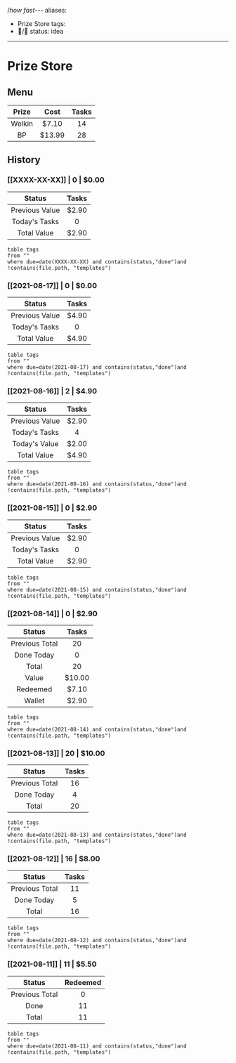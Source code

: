 /*how fast*---
aliases:
  - Prize Store
tags:
  - 📝/🌱
status: idea

---

# Prize Store

## Menu	

| Prize  |  Cost  | Tasks |
|:------:|:------:|:-----:|
| Welkin | $7.10  |  14   |
|   BP   | $13.99 |  28   |

## History

### [[XXXX-XX-XX]] | 0 | $0.00

|     Status     | Tasks  |
|:--------------:|:------:|
| Previous Value | $2.90  |
| Today's Tasks  |   0    |
|  Total Value   | $2.90 | 

```dataview
table tags
from ""
where due=date(XXXX-XX-XX) and contains(status,"done")and !contains(file.path, "templates")
```

### [[2021-08-17]] | 0 | $0.00

|     Status     | Tasks |
|:--------------:|:-----:|
| Previous Value | $4.90 |
| Today's Tasks  |   0   |
|  Total Value   | $4.90 | 

```dataview
table tags
from ""
where due=date(2021-08-17) and contains(status,"done")and !contains(file.path, "templates")
```

### [[2021-08-16]] | 2 | $4.90

|     Status     | Tasks |
|:--------------:|:-----:|
| Previous Value | $2.90 |
| Today's Tasks  |   4   |
| Today's Value  | $2.00 | 
|  Total Value   | $4.90 |

```dataview
table tags
from ""
where due=date(2021-08-16) and contains(status,"done")and !contains(file.path, "templates")
```

### [[2021-08-15]] | 0 | $2.90	

|     Status     | Tasks  |
|:--------------:|:------:|
| Previous Value | $2.90  |
| Today's Tasks  |   0    |
|  Total Value   | $2.90 | 

```dataview
table tags
from ""
where due=date(2021-08-15) and contains(status,"done")and !contains(file.path, "templates")
```

### [[2021-08-14]] | 0 | $2.90

|     Status     | Tasks  |
|:--------------:|:------:|
| Previous Total |   20   |
|   Done Today   |   0    |
|     Total      |   20   |
|     Value      | $10.00 |
|    Redeemed    | $7.10  |
|     Wallet     | $2.90  | 

```dataview
table tags
from ""
where due=date(2021-08-14) and contains(status,"done")and !contains(file.path, "templates")
```


### [[2021-08-13]] | 20 | $10.00

|     Status     | Tasks |
|:--------------:|:-----:|
| Previous Total |  16   |
|   Done Today   |   4   |
|     Total      |  20   | 

```dataview
table tags
from ""
where due=date(2021-08-13) and contains(status,"done")and !contains(file.path, "templates")
```


### [[2021-08-12]] | 16 | $8.00

|     Status     | Tasks | 
|:--------------:|:-----:|
| Previous Total |  11   |
|   Done Today   |   5   |
|     Total      |  16   |


```dataview
table tags
from ""
where due=date(2021-08-12) and contains(status,"done")and !contains(file.path, "templates")
```

### [[2021-08-11]] | 11 | $5.50

|     Status     | Redeemed |
|:--------------:|:--------:|
| Previous Total |    0     |
|      Done      |    11    |
|     Total      |    11    |


```dataview
table tags
from ""
where due=date(2021-08-11) and contains(status,"done")and !contains(file.path, "templates")
```